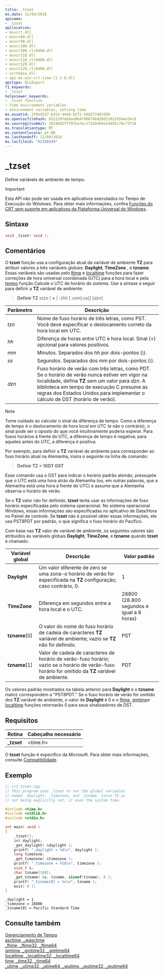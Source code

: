 ```yaml
---
title: _tzset
ms.date: 11/04/2016
apiname:
- _tzset
apilocation:
- msvcrt.dll
- msvcr80.dll
- msvcr90.dll
- msvcr100.dll
- msvcr100_clr0400.dll
- msvcr110.dll
- msvcr110_clr0400.dll
- msvcr120.dll
- msvcr120_clr0400.dll
- ucrtbase.dll
- api-ms-win-crt-time-l1-1-0.dll
apitype: DLLExport
f1_keywords:
- _tzset
helpviewer_keywords:
- _tzset function
- time environment variables
- environment variables, setting time
ms.assetid: 3f6ed537-b414-444d-b272-5dd377481930
ms.openlocfilehash: 6312297e6daa9b4790674bd26d21812d5bee34c6
ms.sourcegitcommit: 1819bd2ff79fba7ec172504b9a34455c70c73f10
ms.translationtype: MT
ms.contentlocale: pt-BR
ms.lasthandoff: 11/09/2018
ms.locfileid: "51330249"
---
```

# <a name="tzset"></a>_tzset

Define variáveis de ambiente de tempo.

> [!IMPORTANT]
> Esta API não pode ser usada em aplicativos executados no Tempo de Execução do Windows. Para obter mais informações, confira [Funções do CRT sem suporte em aplicativos da Plataforma Universal do Windows](../../cppcx/crt-functions-not-supported-in-universal-windows-platform-apps.md).

## <a name="syntax"></a>Sintaxe

```C
void _tzset( void );
```

## <a name="remarks"></a>Comentários

O **tzset** função usa a configuração atual da variável de ambiente **TZ** para atribuir valores a três variáveis globais: **Daylight**, **TimeZone** , e **tzname**. Essas variáveis são usadas pelo [ftime](ftime-ftime32-ftime64.md) e [localtime](localtime-localtime32-localtime64.md) funções para fazer correções de hora universal coordenada (UTC) para a hora local e pela [tempo](time-time32-time64.md) função Calcule o UTC de horário do sistema. Use a sintaxe a seguir para definir a **TZ** variável de ambiente:

> **Definir TZ =**_tzn_ \[ **+** &#124; **-**]*hh* \[ **:**_mm_\[**:**_ss_]] [*dzn*]

|Parâmetro|Descrição|
|-|-|
| *tzn* | Nome de fuso horário de três letras, como PST. Você deve especificar o deslocamento correto da hora local em UTC. |
| *hh* | Diferença de horas entre UTC e hora local. Sinal (+) opcional para valores positivos. |
| *mm* | Minutos. Separados dos *hh* por dois-pontos (**:**). |
| *ss* | Segundos. Separados dos *mm* por dois-pontos (**:**). |
| *dzn* | Fuso horário de verão com três letras, como PDT. Se o horário de verão nunca estiver em vigor na localidade, defina **TZ** sem um valor para *dzn*. A biblioteca em tempo de execução C presume as regras dos Estados Unidos para implementar o cálculo de DST (horário de verão). |

> [!NOTE]
> Tome cuidado ao calcular o sinal da diferença de tempo. Como a diferença de tempo é o deslocamento de hora local em UTC (e não o contrário), o sinal pode ser o oposto do que você intuitivamente poderia esperar. Para fusos horários à frente do UTC, a diferença de tempo é negativa; para aqueles antes do UTC, a diferença é positiva.

Por exemplo, para definir a **TZ** variável de ambiente para corresponder ao fuso horário atual na Alemanha, insira o seguinte na linha de comando:

> **Definir TZ = 1GDT GST**

Esse comando usa o GST para indicar o horário padrão alemão, pressupõe que o UTC está uma hora atrás da Alemanha (ou, em outras palavras, que a Alemanha está uma hora à frente do UTC) e assume que a Alemanha observa o horário de verão.

Se o **TZ** valor não for definido, **tzset** tenta usar as informações de fuso horário especificadas pelo sistema operacional. No sistema operacional Windows, essas informações são especificadas no aplicativo de Data/Hora no Painel de controle. Se **tzset** não é possível obter essas informações, ele usa PST8PDT por padrão, o que significa o fuso horário do Pacífico.

Com base nas **TZ** valor de variável de ambiente, os seguintes valores são atribuídos às variáveis globais **Daylight**, **TimeZone**, e **tzname** quando **tzset** é chamado:

|Variável global|Descrição|Valor padrão|
|---------------------|-----------------|-------------------|
|**Daylight**|Um valor diferente de zero se uma zona-o horário de verão for especificada na **TZ** configuração; caso contrário, 0.|1|
|**TimeZone**|Diferença em segundos entre a hora local e o UTC.|28800 (28.800 segundos é igual a 8 horas)|
|**tzname**[0]|O valor do nome do fuso horário de cadeia de caracteres **TZ** variável de ambiente; vazio se **TZ** não foi definido.|PST|
|**tzname**[1]|Valor de cadeia de caracteres de horário de verão-fuso horário; vazio se o horário de verão-fuso horário for omitido da **TZ** variável de ambiente.|PDT|

Os valores padrão mostrados na tabela anterior para **Daylight** e o **tzname** matriz correspondem a "PST8PDT." Se o fuso horário de verão for omitido dos **TZ** variável de ambiente, o valor de **Daylight** é 0 e o [ftime](ftime-ftime32-ftime64.md), [gmtime](gmtime-gmtime32-gmtime64.md)e [localtime](localtime-localtime32-localtime64.md) funções retornarão 0 para seus sinalizadores de DST.

## <a name="requirements"></a>Requisitos

|Rotina|Cabeçalho necessário|
|-------------|---------------------|
|**_tzset**|\<time.h>|

O **tzset** função é específico da Microsoft. Para obter mais informações, consulte [Compatibilidade](../../c-runtime-library/compatibility.md).

## <a name="example"></a>Exemplo

```C
// crt_tzset.cpp
// This program uses _tzset to set the global variables
// named _daylight, _timezone, and _tzname. Since TZ is
// not being explicitly set, it uses the system time.

#include <time.h>
#include <stdlib.h>
#include <stdio.h>

int main( void )
{
    _tzset();
    int daylight;
    _get_daylight( &daylight );
    printf( "_daylight = %d\n", daylight );
    long timezone;
    _get_timezone( &timezone );
    printf( "_timezone = %ld\n", timezone );
    size_t s;
    char tzname[100];
    _get_tzname( &s, tzname, sizeof(tzname), 0 );
    printf( "_tzname[0] = %s\n", tzname );
    exit( 0 );
}
```

```Output
_daylight = 1
_timezone = 28800
_tzname[0] = Pacific Standard Time
```

## <a name="see-also"></a>Consulte também

[Gerenciamento de Tempo](../../c-runtime-library/time-management.md)<br/>
[asctime, _wasctime](asctime-wasctime.md)<br/>
[_ftime, _ftime32, _ftime64](ftime-ftime32-ftime64.md)<br/>
[gmtime, _gmtime32, _gmtime64](gmtime-gmtime32-gmtime64.md)<br/>
[localtime, _localtime32, _localtime64](localtime-localtime32-localtime64.md)<br/>
[time, _time32, _time64](time-time32-time64.md)<br/>
[_utime, _utime32, _utime64, _wutime, _wutime32, _wutime64](utime-utime32-utime64-wutime-wutime32-wutime64.md)<br/>
